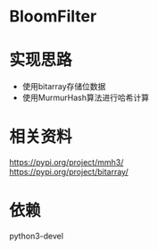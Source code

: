 # BloomFilter

# 实现思路
- 使用bitarray存储位数据
- 使用MurmurHash算法进行哈希计算

# 相关资料
https://pypi.org/project/mmh3/  
https://pypi.org/project/bitarray/  

# 依赖
python3-devel